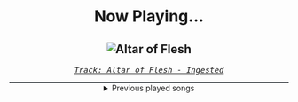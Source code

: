 <div align="center"> 
<h1>Now Playing...</h1>

![Altar of Flesh](https://i.scdn.co/image/ab67616d00001e0297f9433766ac9bb4652e0bd7)
--
_<samp><a href="https://open.spotify.com/track/42RXBTdsJQb6MoMx8d1itk">Track: Altar of Flesh - Ingested</a></samp>_

<div style="border: 1px #4B5054 solid"></div>
<details>
  <summary>
    Previous played songs
  </summary>
  <table>
    <thead>
      <tr>
        <th>
          Artist
        </th>
        <th>
          Song
        </th>
        <th>
          Link
        </th>
      </tr>
    </thead>
    <tbody>
      <tr><td>Ingested</td><td>Altar of Flesh</td><td><a href="https://open.spotify.com/track/42RXBTdsJQb6MoMx8d1itk">https://open.spotify.com/track/42RXBTdsJQb6MoMx8d1itk</a></td></tr><tr><td>Temperance</td><td>The Last Hope in a World of Hopes - Live</td><td><a href="https://open.spotify.com/track/7jYTnVxAYkpObaX4ZjVPLB">https://open.spotify.com/track/7jYTnVxAYkpObaX4ZjVPLB</a></td></tr><tr><td>The Callous Daoboys</td><td>Two-Headed Trout</td><td><a href="https://open.spotify.com/track/1PYMTjGi39pXt8AkUkdKIA">https://open.spotify.com/track/1PYMTjGi39pXt8AkUkdKIA</a></td></tr><tr><td>LIMBS</td><td>Fading Fast</td><td><a href="https://open.spotify.com/track/4cFepTylSUeNpm4cL2Y79m">https://open.spotify.com/track/4cFepTylSUeNpm4cL2Y79m</a></td></tr><tr><td>Lacuna Coil</td><td>I Wish You Were Dead</td><td><a href="https://open.spotify.com/track/6op6zm0kRq71pCpZhyEiNu">https://open.spotify.com/track/6op6zm0kRq71pCpZhyEiNu</a></td></tr><tr><td>Windwaker</td><td>SIRENS 2.0</td><td><a href="https://open.spotify.com/track/4x1RoJ7GSDS3Km7gbeQDy7">https://open.spotify.com/track/4x1RoJ7GSDS3Km7gbeQDy7</a></td></tr><tr><td>Dynazty</td><td>Fire to Fight</td><td><a href="https://open.spotify.com/track/2C3xLv8AjBRH0AiVg5rwLP">https://open.spotify.com/track/2C3xLv8AjBRH0AiVg5rwLP</a></td></tr><tr><td>Gates to Hell</td><td>Crazed Killer</td><td><a href="https://open.spotify.com/track/0AcEacMQ5DjNKK6Nynh9pl">https://open.spotify.com/track/0AcEacMQ5DjNKK6Nynh9pl</a></td></tr><tr><td>Bleeding Through</td><td>War Time</td><td><a href="https://open.spotify.com/track/0Meyr7LVvQ4ptotgWXTLK1">https://open.spotify.com/track/0Meyr7LVvQ4ptotgWXTLK1</a></td></tr><tr><td>The Callous Daoboys</td><td>Two-Headed Trout</td><td><a href="https://open.spotify.com/track/1PYMTjGi39pXt8AkUkdKIA">https://open.spotify.com/track/1PYMTjGi39pXt8AkUkdKIA</a></td></tr><tr><td>Egypt Central</td><td>Raise the Gates</td><td><a href="https://open.spotify.com/track/6R1TURToULKD3Rlkb7xAL8">https://open.spotify.com/track/6R1TURToULKD3Rlkb7xAL8</a></td></tr><tr><td>The Wreckage</td><td>Breaking Through</td><td><a href="https://open.spotify.com/track/781bCQjAUwwvfqlLV1ktnH">https://open.spotify.com/track/781bCQjAUwwvfqlLV1ktnH</a></td></tr><tr><td>Breaking Benjamin</td><td>Had Enough</td><td><a href="https://open.spotify.com/track/7u93rCmIM9mBoT4mvfUBTZ">https://open.spotify.com/track/7u93rCmIM9mBoT4mvfUBTZ</a></td></tr><tr><td>Killswitch Engage</td><td>I Am Broken Too</td><td><a href="https://open.spotify.com/track/6lb2sSTeFSUWX1KQSDt8GL">https://open.spotify.com/track/6lb2sSTeFSUWX1KQSDt8GL</a></td></tr><tr><td>Downplay</td><td>Won't Let Go</td><td><a href="https://open.spotify.com/track/36KatZRHPAqrkpESPwxMeE">https://open.spotify.com/track/36KatZRHPAqrkpESPwxMeE</a></td></tr><tr><td>Breaking Benjamin</td><td>Topless</td><td><a href="https://open.spotify.com/track/0FCCTnUJEczeSspOHfEmW8">https://open.spotify.com/track/0FCCTnUJEczeSspOHfEmW8</a></td></tr><tr><td>My Darkest Days</td><td>Save Me</td><td><a href="https://open.spotify.com/track/21gKYV7b11dr0SPw8PbEuM">https://open.spotify.com/track/21gKYV7b11dr0SPw8PbEuM</a></td></tr><tr><td>Art Of Dying</td><td>Tear Down the Wall</td><td><a href="https://open.spotify.com/track/2BCCBVNxlySbUxbR7Y0M3j">https://open.spotify.com/track/2BCCBVNxlySbUxbR7Y0M3j</a></td></tr><tr><td>Evans Blue</td><td>Say It</td><td><a href="https://open.spotify.com/track/2BfGGU1ipLwoHETns3j912">https://open.spotify.com/track/2BfGGU1ipLwoHETns3j912</a></td></tr><tr><td>Tremonti</td><td>Just Too Much</td><td><a href="https://open.spotify.com/track/0nLGyEeOsErcTyBcEQIu8s">https://open.spotify.com/track/0nLGyEeOsErcTyBcEQIu8s</a></td></tr>
    </tbody>
  </table>
</details>

</div>
